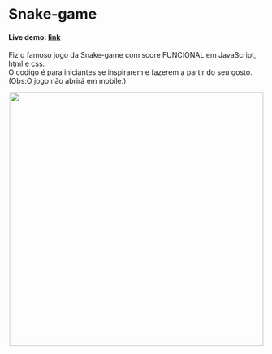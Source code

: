 <h1>Snake-game</h1>
<h4>Live demo: <a href="https://danieltinois.github.io/Jogo-Da-Cobrinha-Js/" target="_blank">link</a></h4>
<p>Fiz o famoso jogo da Snake-game com score FUNCIONAL em JavaScript, html e css.<br>
O codigo é para iniciantes se inspirarem e fazerem a partir do seu gosto.
<br>(Obs:O jogo não abrirá em mobile.)</p>

<p align="center">
  <img width="500" height="500" src="https://user-images.githubusercontent.com/99421761/179350020-22c73173-4542-41cc-b751-9aaf959dce79.png">
  </p>
